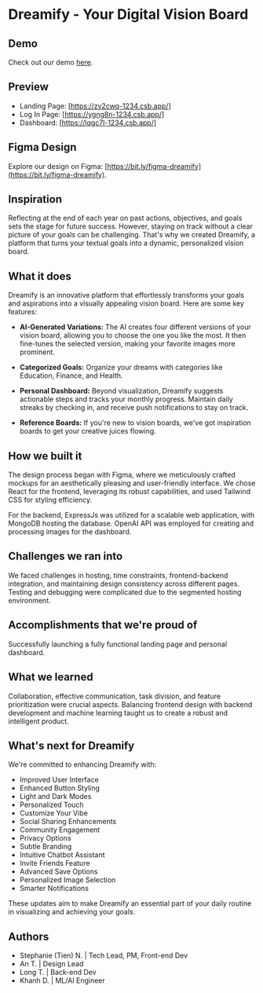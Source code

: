 # Dreamify - Your Digital Vision Board

## Demo

Check out our demo [here](https://youtu.be/gdVtHTFpwI0?si=b-1P7NZQ415mP1-0).

## Preview

- Landing Page: [https://zv2cwq-1234.csb.app/]
- Log In Page: [https://ygng8n-1234.csb.app/]
- Dashboard: [https://lqgc7l-1234.csb.app/]

## Figma Design

Explore our design on Figma: [https://bit.ly/figma-dreamify](https://bit.ly/figma-dreamify).

## Inspiration

Reflecting at the end of each year on past actions, objectives, and goals sets the stage for future success. However, staying on track without a clear picture of your goals can be challenging. That's why we created Dreamify, a platform that turns your textual goals into a dynamic, personalized vision board.

## What it does

Dreamify is an innovative platform that effortlessly transforms your goals and aspirations into a visually appealing vision board. Here are some key features:

- **AI-Generated Variations:** The AI creates four different versions of your vision board, allowing you to choose the one you like the most. It then fine-tunes the selected version, making your favorite images more prominent.

- **Categorized Goals:** Organize your dreams with categories like Education, Finance, and Health.

- **Personal Dashboard:** Beyond visualization, Dreamify suggests actionable steps and tracks your monthly progress. Maintain daily streaks by checking in, and receive push notifications to stay on track.

- **Reference Boards:** If you're new to vision boards, we've got inspiration boards to get your creative juices flowing.

## How we built it

The design process began with Figma, where we meticulously crafted mockups for an aesthetically pleasing and user-friendly interface. We chose React for the frontend, leveraging its robust capabilities, and used Tailwind CSS for styling efficiency.

For the backend, ExpressJs was utilized for a scalable web application, with MongoDB hosting the database. OpenAI API was employed for creating and processing images for the dashboard.

## Challenges we ran into

We faced challenges in hosting, time constraints, frontend-backend integration, and maintaining design consistency across different pages. Testing and debugging were complicated due to the segmented hosting environment.

## Accomplishments that we're proud of

Successfully launching a fully functional landing page and personal dashboard.

## What we learned

Collaboration, effective communication, task division, and feature prioritization were crucial aspects. Balancing frontend design with backend development and machine learning taught us to create a robust and intelligent product.

## What's next for Dreamify

We're committed to enhancing Dreamify with:

- Improved User Interface
- Enhanced Button Styling
- Light and Dark Modes
- Personalized Touch
- Customize Your Vibe
- Social Sharing Enhancements
- Community Engagement
- Privacy Options
- Subtle Branding
- Intuitive Chatbot Assistant
- Invite Friends Feature
- Advanced Save Options
- Personalized Image Selection
- Smarter Notifications

These updates aim to make Dreamify an essential part of your daily routine in visualizing and achieving your goals.


## Authors

- Stephanie (Tien) N. | Tech Lead, PM, Front-end Dev
- An T. | Design Lead
- Long T. | Back-end Dev
- Khanh D. | ML/AI Engineer
